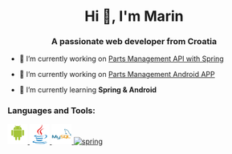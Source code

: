 <h1 align="center">Hi 👋, I'm Marin</h1>
<h3 align="center">A passionate web developer from Croatia</h3>

- 🔭 I’m currently working on [Parts Management API with Spring](https://github.com/marglavina/WIP-PartsManagementAPI)

- 🔭 I’m currently working on [Parts Management Android APP](https://github.com/marglavina/WIP-PartManagementAndroidAPP)

- 🌱 I’m currently learning **Spring & Android**


<h3 align="left">Languages and Tools:</h3>
<p align="left"> <a href="https://developer.android.com" target="_blank" rel="noreferrer"> <img src="https://raw.githubusercontent.com/devicons/devicon/master/icons/android/android-original-wordmark.svg" alt="android" width="40" height="40"/> </a> <a href="https://www.java.com" target="_blank" rel="noreferrer"> <img src="https://raw.githubusercontent.com/devicons/devicon/master/icons/java/java-original.svg" alt="java" width="40" height="40"/> </a> <a href="https://www.mysql.com/" target="_blank" rel="noreferrer"> <img src="https://raw.githubusercontent.com/devicons/devicon/master/icons/mysql/mysql-original-wordmark.svg" alt="mysql" width="40" height="40"/> </a> <a href="https://spring.io/" target="_blank" rel="noreferrer"> <img src="https://www.vectorlogo.zone/logos/springio/springio-icon.svg" alt="spring" width="40" height="40"/> </a> </p>
